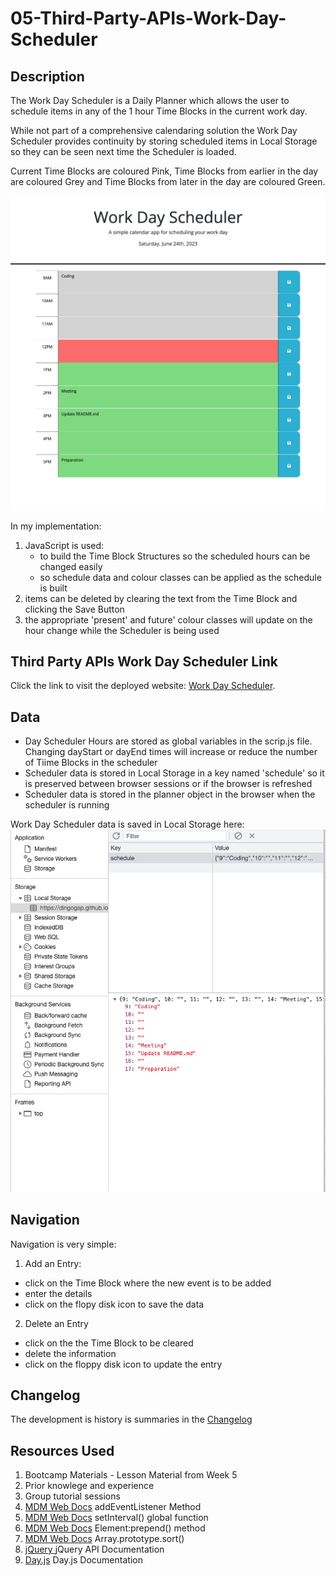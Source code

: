 # 05-Third-Party-APIs-Work-Day-Scheduler

## Description
The Work Day Scheduler is a Daily Planner which allows the user to schedule items in any of the 1 hour Time Blocks in the current work day.

While not part of a comprehensive calendaring solution the Work Day Scheduler provides continuity by storing scheduled items in Local Storage so they can be seen next time the Scheduler is loaded.

Current Time Blocks are coloured Pink, Time Blocks from earlier in the day are coloured Grey and Time Blocks from later in the day are coloured Green.

![Third Party API Work Day Schedulet](assets/images/workDayScheduler.png)

In my implementation:

1. JavaScript is used:
    * to build the Time Block Structures so the scheduled hours can be changed easily
    * so schedule data and colour classes can be applied as the schedule is built
2. items can be deleted by clearing the text from the Time Block and clicking the Save Button
3. the appropriate 'present' and future' colour classes will update on the hour change while the Scheduler is being used

## Third Party APIs Work Day Scheduler Link
Click the link to visit the deployed website: [Work Day Scheduler][def1].

## Data
  * Day Scheduler Hours are stored as global variables in the scrip.js file. Changing dayStart or dayEnd times will increase or reduce the number of Tiime Blocks in the scheduler
  * Scheduler data is stored in Local Storage in a key named 'schedule' so it is preserved between browser sessions or if the browser is refreshed
  * Scheduler data is stored in the planner object in the browser when the scheduler is running

Work Day Scheduler data is saved in Local Storage here:
![Local Storage - schedule object](assets/images/localStorage.png)

## Navigation
Navigation is very simple:
1. Add an Entry:
  * click on the Time Block where the new event is to be added
  * enter the details
  * click on the flopy disk icon to save the data
2. Delete an Entry
  * click on the the Time Block to be cleared
  * delete the information
  * click on the floppy disk icon to update the entry

  ## Changelog
  The development is history is summaries in the [Changelog](./CHANGELOG.md)

## Resources Used
1. Bootcamp Materials - Lesson Material from Week 5
2. Prior knowlege and experience
3. Group tutorial sessions
4. [MDM Web Docs][def2] addEventListener Method
7. [MDM Web Docs][def3] setInterval() global function
8. [MDM Web Docs][def4] Element:prepend() method
9. [MDM Web Docs][def5] Array.prototype.sort()
10. [jQuery ][def6] jQuery API Documentation
11. [Day.js][def7] Day.js Documentation


[def1]: https://dingogap.github.io/05-Third-Party-APIs-Work-Day-Scheduler/
[def2]: https://developer.mozilla.org/en-US/docs/Web/API/EventTarget/addEventListenerl
[def3]: https://developer.mozilla.org/en-US/docs/Web/API/setInterval
[def4]: https://developer.mozilla.org/en-US/docs/Web/API/Element/prepend
[def5]: https://developer.mozilla.org/en-US/docs/Web/JavaScript/Reference/Global_Objects/Array/sort
[def6]: https://api.jquery.com/on/
[def7]: https://day.js.org/en/








